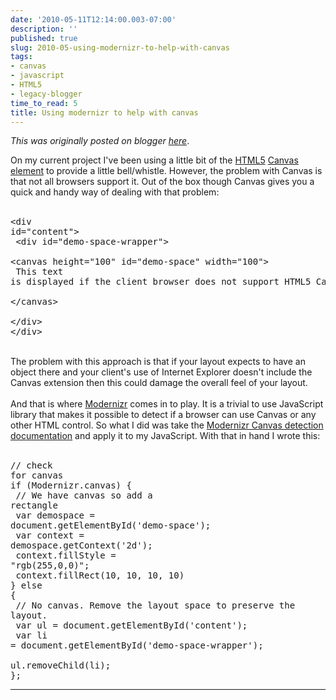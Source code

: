 ```yaml
---
date: '2010-05-11T12:14:00.003-07:00'
description: ''
published: true
slug: 2010-05-using-modernizr-to-help-with-canvas
tags:
- canvas
- javascript
- HTML5
- legacy-blogger
time_to_read: 5
title: Using modernizr to help with canvas
---
```


*This was originally posted on blogger [here](https://pydanny.blogspot.com/2010/05/using-modernizr-to-help-with-canvas.html)*.

On my current project I've been using a little bit of the <a href="http://en.wikipedia.org/wiki/HTML5">HTML5</a>&nbsp;<a href="http://en.wikipedia.org/wiki/Canvas_element">Canvas element</a> to provide a little bell/whistle. However, the problem with Canvas is that not all browsers support it. Out of the box though Canvas gives you a quick and handy way of dealing with that problem:<br /><br /><pre class="prettyprint lang-html">&lt;div id="content"&gt;<br />    &lt;div id="demo-space-wrapper"&gt;<br />        &lt;canvas height="100" id="demo-space" width="100"&gt;<br />            This text is displayed if the client browser does not support HTML5 Canvas.<br />        &lt;/canvas&gt;<br />    &lt;/div&gt;<br />&lt;/div&gt;<br /></pre><br />The problem with this approach is that if your layout expects to have an object there and your client's use of Internet Explorer doesn't include the Canvas extension then this could damage the overall feel of your layout.<br /><br />And that is where <a href="http://www.modernizr.com/">Modernizr</a> comes in to play. It is a trivial to use JavaScript library that makes it possible to detect if a browser can use Canvas or any other HTML control. So what I did was take the <a href="http://www.modernizr.com/docs/#canvas">Modernizr Canvas detection documentation</a> and apply it to my JavaScript. With that in hand I wrote this:<br /><br /><pre class="prettyprint lang-js">// check for canvas<br />if (Modernizr.canvas) {<br />    // We have canvas so add a rectangle<br />    var demospace = document.getElementById('demo-space');<br />    var context = demospace.getContext('2d');<br />    context.fillStyle = "rgb(255,0,0)";<br />    context.fillRect(10, 10, 10, 10)            <br />} else {<br />    // No canvas. Remove the layout space to preserve the layout.<br />    var ul = document.getElementById('content');<br />    var li = document.getElementById('demo-space-wrapper');<br />    ul.removeChild(li);<br />};<br /></pre>

---

